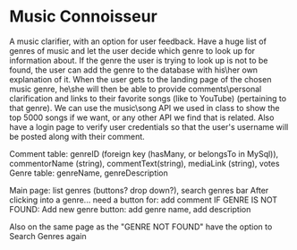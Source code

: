# Music Connoisseur



A music clarifier, with an option for user feedback. Have a huge list of genres of music and let the user decide which genre to look up for information about. If the genre the user is trying to look up is not to be found, the user can add the genre to the database with his\her own explanation of it. When the user gets to the landing page of the chosen music genre, he\she will then be able to provide comments\personal clarification and links to their favorite songs (like to YouTube) (pertaining to that genre). We can use the music\song API we used in class to show the top 5000 songs if we want, or any other API we find that is related. Also have a login page to verify user credentials so that the user's username will be posted along with their comment.

Comment table: genreID (foreign key (hasMany, or belongsTo in MySql)), commentorName (string), commentText(string), mediaLink (string), votes
Genre table: genreName, genreDescription

Main page: list genres (buttons? drop down?), search genres bar
After clicking into a genre... need a button for: add comment
IF GENRE IS NOT FOUND: Add new genre button: add genre name, add description

Also on the same page as the "GENRE NOT FOUND" have the option to Search Genres again


